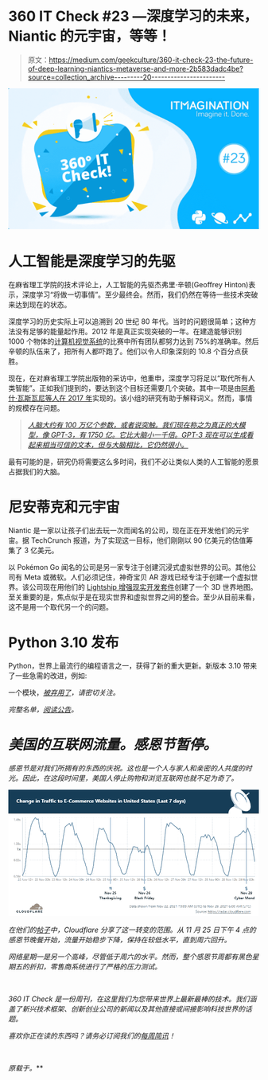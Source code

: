 # 360 IT Check #23 —深度学习的未来，Niantic 的元宇宙，等等！

> 原文：<https://medium.com/geekculture/360-it-check-23-the-future-of-deep-learning-niantics-metaverse-and-more-2b583dadc4be?source=collection_archive---------20----------------------->

![](img/67ad77322ea3ccd4a0053608c9598aff.png)

# 人工智能是深度学习的先驱

在麻省理工学院的技术评论上，人工智能的先驱杰弗里·辛顿(Geoffrey Hinton)表示，深度学习“将做一切事情”。至少最终会。然而，我们仍然在等待一些技术突破来达到现在的状态。

深度学习的历史实际上可以追溯到 20 世纪 80 年代。当时的问题很简单；这种方法没有足够的能量起作用。2012 年是真正实现突破的一年。在建造能够识别 1000 个物体的[计算机视觉系统](https://www.technologyreview.com/2020/11/03/1011616/ai-godfather-geoffrey-hinton-deep-learning-will-do-everything/)的比赛中所有团队都努力达到 75%的准确率。然后辛顿的队伍来了，把所有人都吓跑了。他们以令人印象深刻的 10.8 个百分点获胜。

现在，在对麻省理工学院出版物的采访中，他重申，深度学习将足以“取代所有人类智能”。正如我们提到的，要达到这个目标还需要几个突破。其中一项是由[阿希什·瓦斯瓦尼等人在 2017 年](https://arxiv.org/pdf/1706.03762.pdf)实现的。该小组的研究有助于解释词义。然而，事情的规模存在问题。

> [*人脑大约有 100 万亿个参数，或者说突触。我们现在称之为真正的大模型，像 GPT-3，有 1750 亿。它比大脑小一千倍。GPT-3 现在可以生成看起来相当可信的文本，但与大脑相比，它仍然很小。*](https://www.technologyreview.com/2020/11/03/1011616/ai-godfather-geoffrey-hinton-deep-learning-will-do-everything/)

最有可能的是，研究仍将需要这么多时间，我们不必让类似人类的人工智能的愿景占据我们的大脑。

# 尼安蒂克和元宇宙

Niantic 是一家以让孩子们出去玩一次而闻名的公司，现在正在开发他们的元宇宙。据 TechCrunch 报道，为了实现这一目标，他们刚刚以 90 亿美元的估值筹集了 3 亿美元。

以 Pokémon Go 闻名的公司是另一家专注于创建沉浸式虚拟世界的公司。其他公司有 Meta 或微软。人们必须记住，神奇宝贝 AR 游戏已经专注于创建一个虚拟世界。该公司现在用他们的 [Lightship 增强现实开发套件](https://lightship.dev/)创建了一个 3D 世界地图。至关重要的是，焦点似乎是在现实世界和虚拟世界之间的整合。至少从目前来看，这不是用一个取代另一个的问题。

# Python 3.10 发布

Python，世界上最流行的编程语言之一，获得了新的重大更新。新版本 3.10 带来了一些急需的改进，例如:

一个模块，[*被弃用了*](https://www.python.org/dev/peps/pep-0632/)*，请密切关注。*

*完整名单，[阅读公告](https://www.python.org/downloads/release/python-3100/)。*

# *美国的互联网流量。感恩节暂停。*

*感恩节是对我们所拥有的东西的庆祝。这也是一个人与家人和亲密的人共度的时光。因此，在这段时间里，美国人停止购物和浏览互联网也就不足为奇了。*

*![](img/bec3833893a0777b57df6f7c532d3a75.png)*

*在他们的[帖子](https://blog.cloudflare.com/how-the-us-paused-shopping-and-browsing-for-thanksgiving/)中，Cloudflare 分享了这一转变的范围。从 11 月 25 日下午 4 点的感恩节晚餐开始，流量开始稳步下降，保持在较低水平，直到周六回升。*

*网络星期一是另一个高峰，尽管低于周六的水平。然而，整个感恩节周都有黑色星期五的折扣，零售商系统进行了严格的压力测试。*

*‍*

*360 IT Check 是一份周刊，在这里我们为您带来世界上最新最棒的技术。我们涵盖了新兴技术框架、创新创业公司的新闻以及其他直接或间接影响科技世界的话题。*

*喜欢你正在读的东西吗？请务必订阅我们的[每周简讯](https://www.itmagination.com/newsletters/360-it-check)！*

*‍*

**原载于*[](https://www.itmagination.com/blog/360deg-it-check-23-deep-learning-niantic-metaverse-python-cloudflare-internet)**。***